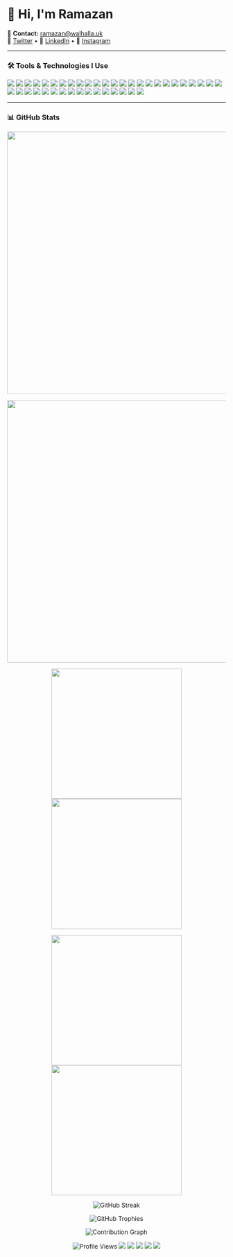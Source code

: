 # 👋 Hi, I'm Ramazan

📧 **Contact:** ramazan@walhalla.uk  
🌟 [Twitter](https://twitter.com/ramazantaskinn) • 💼 [LinkedIn](https://www.linkedin.com/in/ramazan-taşkın-177923237) • 📸 [Instagram](https://instagram.com/ramazantaskiin)

---
### 🛠️ Tools & Technologies I Use
<p align="left"> <img src="https://img.shields.io/badge/Linux-FCC624?style=flat&logo=linux&logoColor=black" /> <img src="https://img.shields.io/badge/Debian-A81D33?style=flat&logo=debian&logoColor=white" /> <img src="https://img.shields.io/badge/Ubuntu-E95420?style=flat&logo=ubuntu&logoColor=white" /> <img src="https://img.shields.io/badge/Windows_Server-0078D6?style=flat&logo=windows&logoColor=white" /> <img src="https://img.shields.io/badge/macOS-000000?style=flat&logo=apple&logoColor=white" /> <img src="https://img.shields.io/badge/Adobe_Photoshop-31A8FF?style=flat&logo=adobe-photoshop&logoColor=white" /> <img src="https://img.shields.io/badge/Illustrator-FF9A00?style=flat&logo=adobe-illustrator&logoColor=white" /> <img src="https://img.shields.io/badge/Visual_Studio_Code-007ACC?style=flat&logo=visual-studio-code&logoColor=white" /> <img src="https://img.shields.io/badge/Dreamweaver-35FA00?style=flat&logo=adobe-dreamweaver&logoColor=white" /> <img src="https://img.shields.io/badge/XAMPP-FB7A24?style=flat&logo=xampp&logoColor=white" /> <img src="https://img.shields.io/badge/Node.js-339933?style=flat&logo=node.js&logoColor=white" /> <img src="https://img.shields.io/badge/Python-3776AB?style=flat&logo=python&logoColor=white" /> <img src="https://img.shields.io/badge/PHP-777BB4?style=flat&logo=php&logoColor=white" /> <img src="https://img.shields.io/badge/MySQL-4479A1?style=flat&logo=mysql&logoColor=white" /> <img src="https://img.shields.io/badge/SQL_Server-CC2927?style=flat&logo=microsoft-sql-server&logoColor=white" /> <img src="https://img.shields.io/badge/Microsoft_Office-D83B01?style=flat&logo=microsoft-office&logoColor=white" /> <img src="https://img.shields.io/badge/Docker-2496ED?style=flat&logo=docker&logoColor=white" /> <img src="https://img.shields.io/badge/Portainer-13BEF9?style=flat&logo=portainer&logoColor=white" /> <img src="https://img.shields.io/badge/Zabbix-EE0000?style=flat&logo=zabbix&logoColor=white" /> <img src="https://img.shields.io/badge/Grafana-F46800?style=flat&logo=grafana&logoColor=white" /> <img src="https://img.shields.io/badge/Prometheus-E6522C?style=flat&logo=prometheus&logoColor=white" /> <img src="https://img.shields.io/badge/Graylog-31363F?style=flat&logo=data:image/svg+xml;base64,PHN2ZyB3aWR0aD0iMzIiIGhlaWdodD0iMzIiIHZpZXdCb3g9IjAgMCAzMiAzMiIgZmlsbD0ibm9uZSIgdmlsZXJhZ3Vlc0JhY2tncm91bmQ9Im5vbmUiPjwvc3ZnPg==&logoColor=white" /> <img src="https://img.shields.io/badge/Nagios-000000?style=flat&logo=nagios&logoColor=white" /> <img src="https://img.shields.io/badge/CasaOS-1F4068?style=flat&logo=home-assistant&logoColor=white" /> <img src="https://img.shields.io/badge/YunoHost-FF5F57?style=flat&logo=debian&logoColor=white" /> <img src="https://img.shields.io/badge/Syncthing-007ACC?style=flat&logo=sync&logoColor=white" /> <img src="https://img.shields.io/badge/Nextcloud-0082C9?style=flat&logo=nextcloud&logoColor=white" /> <img src="https://img.shields.io/badge/VMware-607078?style=flat&logo=vmware&logoColor=white" /> <img src="https://img.shields.io/badge/VirtualBox-183A61?style=flat&logo=virtualbox&logoColor=white" /> <img src="https://img.shields.io/badge/Fortinet-EE1D23?style=flat&logo=fortinet&logoColor=white" /> <img src="https://img.shields.io/badge/pfSense-212121?style=flat&logo=pfSense&logoColor=white" /> <img src="https://img.shields.io/badge/Veeam-00B336?style=flat&logoColor=white" /> <img src="https://img.shields.io/badge/Cloudflare-F38020?style=flat&logo=cloudflare&logoColor=white" /> <img src="https://img.shields.io/badge/Wireshark-1679A7?style=flat&logo=wireshark&logoColor=white" /> <img src="https://img.shields.io/badge/FileZilla-BF0000?style=flat&logo=filezilla&logoColor=white" /> <img src="https://img.shields.io/badge/VoceChat-0099ff?style=flat&logo=wechat&logoColor=white" /> <img src="https://img.shields.io/badge/Discord_Bot-5865F2?style=flat&logo=discord&logoColor=white" /> <img src="https://img.shields.io/badge/Tailscale-0042FF?style=flat&logo=tailscale&logoColor=white" /> <img src="https://img.shields.io/badge/AltServer-5F7FFF?style=flat&logo=apple&logoColor=white" /> <img src="https://img.shields.io/badge/MX_Mail-0078D4?style=flat&logo=microsoftoutlook&logoColor=white" /> <img src="https://img.shields.io/badge/Windows_Mobile-0078D7?style=flat&logo=windows&logoColor=white" /> </p>

---

### 📊 GitHub Stats

<p align="center">
  <img src="https://github-readme-stats.vercel.app/api?username=ramazan-taskin&show_icons=true&include_all_commits=true&count_private=true&theme=solarized-dark&hide_border=true" width="605" />
</p>

<p align="center">
  <img src="https://github-profile-summary-cards.vercel.app/api/cards/profile-details?username=ramazan-taskin&theme=solarized_dark" width="605" />
</p>

<p align="center">
  <img src="https://github-profile-summary-cards.vercel.app/api/cards/stats?username=ramazan-taskin&theme=solarized_dark" width="300" />
  <img src="https://github-profile-summary-cards.vercel.app/api/cards/productive-time?username=ramazan-taskin&theme=solarized_dark&utcOffset=+3" width="300" />
</p>

<p align="center">
  <img src="https://github-profile-summary-cards.vercel.app/api/cards/repos-per-language?username=ramazan-taskin&theme=solarized_dark" width="300" />
  <img src="https://github-profile-summary-cards.vercel.app/api/cards/most-commit-language?username=ramazan-taskin&theme=solarized_dark" width="300" />
</p>

<p align="center">
  <img src="https://github-readme-streak-stats.herokuapp.com/?user=ramazan-taskin&theme=default" alt="GitHub Streak" />
</p>

<p align="center">
  <img src="https://github-profile-trophy.vercel.app/?username=ramazan-taskin&theme=flat&no-frame=true&row=1&column=6" alt="GitHub Trophies" />
</p>

<p align="center">
  <img src="https://github-readme-activity-graph.vercel.app/graph?username=ramazan-taskin&theme=default" alt="Contribution Graph" />
</p>

<p align="center">
  <img src="https://komarev.com/ghpvc/?username=ramazan-taskin&label=Profile%20Views&color=0e75b6&style=flat" alt="Profile Views" />
  <img src="https://badges.pufler.dev/years/ramazan-taskin?logo=GitHub" />
  <img src="https://badges.pufler.dev/repos/ramazan-taskin?logo=GitHub" />
  <img src="https://badges.pufler.dev/gists/ramazan-taskin?logo=GitHub" />
  <img src="https://badges.pufler.dev/commits/monthly/ramazan-taskin?logo=GitHub" />
  <img src="https://badges.pufler.dev/commits/yearly/ramazan-taskin?logo=GitHub" />
</p>
